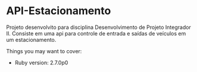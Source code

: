 # API-Estacionamento

Projeto desenvolvito para disciplina Desenvolvimento de Projeto Integrador II. Consiste em uma api para controle de entrada e saídas de veículos em um estacionamento.

Things you may want to cover:

* Ruby version: 2.7.0p0
